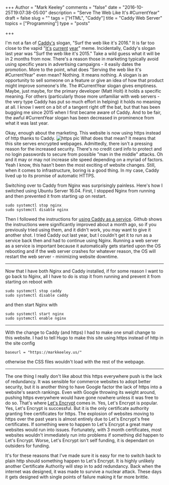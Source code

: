 +++
Author = "Mark Keeley"
comments = "false"
date = "2016-10-25T19:07:38-05:00"
description = "Serve The Web Like It's #CurrentYear"
draft = false
slug = ""
tags = ["HTML", "Caddy"]
title = "Caddy Web Server"
topics = ["Programming"]
type = "posts"

+++

I'm not a fan of [Caddy's](https://caddyserver.com/) slogan, "Surf the web like it's 2016." It is far too close to the vapid "[It's](https://memegenerator.net/instance/67309523) [current](http://knowyourmeme.com/memes/come-on-it-s-2015-current-year) [year](http://www.theonion.com/article/report-stating-current-year-still-leading-argument-35288)" meme. Incidentally, Caddy's slogan last year was "Surf the web like it's 2015." Take a wild guess what it will be in 2 months from now. There's a reason those in marketing typically avoid using specific years in advertising campaigns - it easily dates the promotion. More to the point, what does "Serving the web like it's #CurrentYear" even mean? Nothing. It means nothing. A slogan is an opportunity to sell someone on a feature or give an idea of how that product might improve someone's life. The #CurrentYear slogan gives emptiness. Maybe, just maybe, for the primary developer (Matt Holt) it holds a specific meaning. For others (particularly those more unfamiliar with web servers - the very type Caddy has put so much effort in helping) it holds no meaning at all. I know I went on a bit of a tangent right off the bat, but that has been bugging me since 2015 when I first became aware of Caddy. And to be fair, the awful #CurrentYear slogan has been decreased in prominence from what it was last year.

Okay, enough about the marketing. This website is now using https instead of http thanks to Caddy.
![https pic](/media/https.png)
What does that mean? It means that this site serves encrypted webpages. Admittedly, there isn't a pressing reason for the increased security. There's no credit card info to protect and no login passwords to secure from possible "man in the middle" attacks. Oh and it may or may not increase site speed depending on a myriad of factors. Yeah I know, this hasn't been the most exciting of website changes. Still, when it comes to infrastructure, boring is a good thing. In my case, Caddy lived up to its promise of automatic HTTPS.<!--more-->

Switching over to Caddy from Nginx was surprisingly painless. Here's how I switched using Ubuntu Server 16.04. First, I stopped Nginx from running and then prevented it from starting up on restart.

```
sudo systemctl stop nginx
sudo systemctl disable nginx
```

Then I followed the instructions for [using Caddy as a service](https://github.com/mholt/caddy/tree/master/dist/init/linux-systemd). Github shows the instructions were significantly improved about a month ago, so if you previously tried using them, and it didn't work, you may want to give it another shot. I tried Caddy out last year, but I couldn't get it to run as a service back then and had to continue using Nginx. Running a web server as a service is important because it automatically gets started upon the OS rebooting and if the web server crashes for whatever reason, the OS will restart the web server - minimizing website downtime.

---

Now that I have both Nginx and Caddy installed, if for some reason I want to go back to Nginx, all I have to do is stop it from running and prevent it from starting on reboot with

```
sudo systemctl stop caddy
sudo systemctl disable caddy
```

and then start Nginx with

```
sudo systemctl start nginx
sudo systemctl enable nginx
```

---

With the change to Caddy (and https) I had to make one small change to this website. I had to tell Hugo to make this site using https instead of http in the site config

```
baseurl = "https://markkeeley.us/"
```

otherwise the CSS files wouldn't load with the rest of the webpage.

---

The one thing I really don't like about this https everywhere push is the lack of redundancy. It was sensible for commerce websites to adopt better security, but it is another thing to have Google factor the lack of https into a website's search rankings. Even with Google throwing its weight around, pushing https everywhere would have gone nowhere unless it was free to do so. That's where [Let's Encrypt](https://letsencrypt.org/) comes in. Yes, Let's Encrypt is popular. Yes, Let's Encrypt is successful. But it is the only certificate authority granting free certificates for https. The explosion of websites moving to https over the past years is almost entirely due to Let's Encrypt's free certificates. If something were to happen to Let's Encrypt a great many websites would run into issues. Fortunately, with 3 month certificates, most websites wouldn't immediately run into problems if something did happen to Let's Encrypt. Worse, Let's Encrypt isn't self funding, it is dependant on outsiders for funding. 

It's for these reasons that I've made sure it is easy for me to switch back to plain http should something happen to Let's Encrypt. It is highly unlikely another Certificate Authority will step in to add redundancy. Back when the internet was designed, it was made to survive a nuclear attack. These days it gets designed with single points of failure making it far more brittle.
